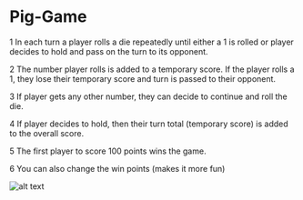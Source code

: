 # Pig-Game
1 In each turn a player rolls a die repeatedly until either a 1 is rolled or player decides to hold and pass on the turn to its opponent. 

2 The number player rolls is added to a temporary score. If the player rolls a 1, they lose their temporary score and turn is passed to their opponent.                

3 If player gets any other number, they can decide to continue and roll the die.

4 If player decides to hold, then their turn total (temporary score) is added to the overall score.                  

5 The first player to score 100 points wins the game.

6 You can also change the win points (makes it more fun)

                    

![alt text](https://raw.githubusercontent.com/cfpeter/Pig-Game/img1.png)
